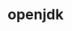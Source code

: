 ---
title: "openjdk"
layout: cache
categories: [package, develop-2023-08-27]
meta: {"versions": ["11.0.15_10", "11.0.17_8", "17.0.5_8"], "compilers": ["apple-clang@=14.0.0", "gcc@=11.1.0", "gcc@=11.3.0", "gcc@=7.3.1", "gcc@=7.5.0", "oneapi@=2023.2.0"], "oss": ["amzn2", "ubuntu18.04", "ubuntu20.04", "ubuntu22.04", "ventura"], "platforms": ["darwin", "linux"], "targets": ["aarch64", "neoverse_n1", "ppc64le", "x86_64", "x86_64_v3"], "stacks": ["aws-isc", "aws-isc-aarch64", "build_systems", "e4s", "e4s-oneapi", "e4s-power", "ml-darwin-aarch64-mps", "ml-linux-x86_64-cpu", "ml-linux-x86_64-cuda", "ml-linux-x86_64-rocm", "root"], "num_specs": 12, "num_specs_by_stack": {"root": 12, "ml-darwin-aarch64-mps": 1, "aws-isc-aarch64": 4, "aws-isc": 2, "build_systems": 1, "e4s-power": 1, "e4s-oneapi": 1, "e4s": 1, "ml-linux-x86_64-rocm": 1, "ml-linux-x86_64-cuda": 1, "ml-linux-x86_64-cpu": 1}}
spec_details: [{"hash": "piyuy7uy2tgdwpbp6uqmdgelurjfq44y", "compiler": "apple-clang@=14.0.0", "versions": ["11.0.15_10"], "os": "ventura", "platform": "darwin", "target": "aarch64", "variants": ["build_system=generic"], "stacks": ["root", "ml-darwin-aarch64-mps"], "size": "-", "tarball": "https://binaries.spack.io/releases/develop-2023-08-27/build_cache/darwin-ventura-aarch64/apple-clang-14.0.0/openjdk-11.0.15_10/darwin-ventura-aarch64-apple-clang-14.0.0-openjdk-11.0.15_10-piyuy7uy2tgdwpbp6uqmdgelurjfq44y.spack"}, {"hash": "psauf3ai227sfhucigl7auh7pkzt6vyt", "compiler": "gcc@=7.3.1", "versions": ["11.0.17_8"], "os": "amzn2", "platform": "linux", "target": "aarch64", "variants": ["build_system=generic"], "stacks": ["root", "aws-isc-aarch64"], "size": "-", "tarball": "https://binaries.spack.io/releases/develop-2023-08-27/build_cache/linux-amzn2-aarch64/gcc-7.3.1/openjdk-11.0.17_8/linux-amzn2-aarch64-gcc-7.3.1-openjdk-11.0.17_8-psauf3ai227sfhucigl7auh7pkzt6vyt.spack"}, {"hash": "hqrnkmludg6odazzsxinxjdmwk7besdg", "compiler": "gcc@=7.3.1", "versions": ["17.0.5_8"], "os": "amzn2", "platform": "linux", "target": "aarch64", "variants": ["build_system=generic"], "stacks": ["root", "aws-isc-aarch64"], "size": "-", "tarball": "https://binaries.spack.io/releases/develop-2023-08-27/build_cache/linux-amzn2-aarch64/gcc-7.3.1/openjdk-17.0.5_8/linux-amzn2-aarch64-gcc-7.3.1-openjdk-17.0.5_8-hqrnkmludg6odazzsxinxjdmwk7besdg.spack"}, {"hash": "3pf6svbsfqhrhnjwjvdd7okn5af6walw", "compiler": "gcc@=7.3.1", "versions": ["11.0.17_8"], "os": "amzn2", "platform": "linux", "target": "neoverse_n1", "variants": ["build_system=generic"], "stacks": ["root", "aws-isc-aarch64"], "size": "-", "tarball": "https://binaries.spack.io/releases/develop-2023-08-27/build_cache/linux-amzn2-neoverse_n1/gcc-7.3.1/openjdk-11.0.17_8/linux-amzn2-neoverse_n1-gcc-7.3.1-openjdk-11.0.17_8-3pf6svbsfqhrhnjwjvdd7okn5af6walw.spack"}, {"hash": "tztkiwpyi3eohzfq7u35diu4s4fslt2t", "compiler": "gcc@=7.3.1", "versions": ["17.0.5_8"], "os": "amzn2", "platform": "linux", "target": "neoverse_n1", "variants": ["build_system=generic"], "stacks": ["root", "aws-isc-aarch64"], "size": "-", "tarball": "https://binaries.spack.io/releases/develop-2023-08-27/build_cache/linux-amzn2-neoverse_n1/gcc-7.3.1/openjdk-17.0.5_8/linux-amzn2-neoverse_n1-gcc-7.3.1-openjdk-17.0.5_8-tztkiwpyi3eohzfq7u35diu4s4fslt2t.spack"}, {"hash": "xzvahfaxei4a2gs4hn5bphvsk57v34gn", "compiler": "gcc@=7.3.1", "versions": ["11.0.17_8"], "os": "amzn2", "platform": "linux", "target": "x86_64_v3", "variants": ["build_system=generic"], "stacks": ["aws-isc", "root"], "size": "-", "tarball": "https://binaries.spack.io/releases/develop-2023-08-27/build_cache/linux-amzn2-x86_64_v3/gcc-7.3.1/openjdk-11.0.17_8/linux-amzn2-x86_64_v3-gcc-7.3.1-openjdk-11.0.17_8-xzvahfaxei4a2gs4hn5bphvsk57v34gn.spack"}, {"hash": "vastigufcrqgoqbbqwcmqj5diwh2qc7n", "compiler": "gcc@=7.3.1", "versions": ["17.0.5_8"], "os": "amzn2", "platform": "linux", "target": "x86_64_v3", "variants": ["build_system=generic"], "stacks": ["aws-isc", "root"], "size": "-", "tarball": "https://binaries.spack.io/releases/develop-2023-08-27/build_cache/linux-amzn2-x86_64_v3/gcc-7.3.1/openjdk-17.0.5_8/linux-amzn2-x86_64_v3-gcc-7.3.1-openjdk-17.0.5_8-vastigufcrqgoqbbqwcmqj5diwh2qc7n.spack"}, {"hash": "3osdeg5umkx5txvvobjrgvd4mdenspmm", "compiler": "gcc@=7.5.0", "versions": ["11.0.17_8"], "os": "ubuntu18.04", "platform": "linux", "target": "x86_64_v3", "variants": ["build_system=generic"], "stacks": ["build_systems", "root"], "size": "-", "tarball": "https://binaries.spack.io/releases/develop-2023-08-27/build_cache/linux-ubuntu18.04-x86_64_v3/gcc-7.5.0/openjdk-11.0.17_8/linux-ubuntu18.04-x86_64_v3-gcc-7.5.0-openjdk-11.0.17_8-3osdeg5umkx5txvvobjrgvd4mdenspmm.spack"}, {"hash": "yeo3flxnfileakofi4u6hmlwtqzo7svy", "compiler": "gcc@=11.1.0", "versions": ["11.0.17_8"], "os": "ubuntu20.04", "platform": "linux", "target": "ppc64le", "variants": ["build_system=generic"], "stacks": ["e4s-power", "root"], "size": "-", "tarball": "https://binaries.spack.io/releases/develop-2023-08-27/build_cache/linux-ubuntu20.04-ppc64le/gcc-11.1.0/openjdk-11.0.17_8/linux-ubuntu20.04-ppc64le-gcc-11.1.0-openjdk-11.0.17_8-yeo3flxnfileakofi4u6hmlwtqzo7svy.spack"}, {"hash": "c6j6abbtf4dxjc4h5p4konaasi6prrmw", "compiler": "oneapi@=2023.2.0", "versions": ["11.0.17_8"], "os": "ubuntu20.04", "platform": "linux", "target": "x86_64", "variants": ["build_system=generic"], "stacks": ["e4s-oneapi", "root"], "size": "-", "tarball": "https://binaries.spack.io/releases/develop-2023-08-27/build_cache/linux-ubuntu20.04-x86_64/oneapi-2023.2.0/openjdk-11.0.17_8/linux-ubuntu20.04-x86_64-oneapi-2023.2.0-openjdk-11.0.17_8-c6j6abbtf4dxjc4h5p4konaasi6prrmw.spack"}, {"hash": "mhxpnu3nq4g44skbhq6tejsh2dtqlfdj", "compiler": "gcc@=11.1.0", "versions": ["11.0.17_8"], "os": "ubuntu20.04", "platform": "linux", "target": "x86_64_v3", "variants": ["build_system=generic"], "stacks": ["e4s", "root"], "size": "-", "tarball": "https://binaries.spack.io/releases/develop-2023-08-27/build_cache/linux-ubuntu20.04-x86_64_v3/gcc-11.1.0/openjdk-11.0.17_8/linux-ubuntu20.04-x86_64_v3-gcc-11.1.0-openjdk-11.0.17_8-mhxpnu3nq4g44skbhq6tejsh2dtqlfdj.spack"}, {"hash": "4jkd2mcoyu4gc5xme2km6ebu76ioke33", "compiler": "gcc@=11.3.0", "versions": ["11.0.17_8"], "os": "ubuntu22.04", "platform": "linux", "target": "x86_64_v3", "variants": ["build_system=generic"], "stacks": ["ml-linux-x86_64-rocm", "ml-linux-x86_64-cuda", "root", "ml-linux-x86_64-cpu"], "size": "-", "tarball": "https://binaries.spack.io/releases/develop-2023-08-27/build_cache/linux-ubuntu22.04-x86_64_v3/gcc-11.3.0/openjdk-11.0.17_8/linux-ubuntu22.04-x86_64_v3-gcc-11.3.0-openjdk-11.0.17_8-4jkd2mcoyu4gc5xme2km6ebu76ioke33.spack"}]
---